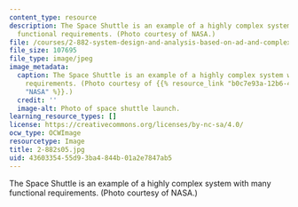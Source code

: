 ```yaml
---
content_type: resource
description: The Space Shuttle is an example of a highly complex system with many
  functional requirements. (Photo courtesy of NASA.)
file: /courses/2-882-system-design-and-analysis-based-on-ad-and-complexity-theories-spring-2005/4360335455d93ba4844b01a2e7847ab5_2-882s05.jpg
file_size: 107695
file_type: image/jpeg
image_metadata:
  caption: The Space Shuttle is an example of a highly complex system with many functional
    requirements. (Photo courtesy of {{% resource_link "b0c7e93a-12b6-41d9-9b16-0397f499a205"
    "NASA" %}}.)
  credit: ''
  image-alt: Photo of space shuttle launch.
learning_resource_types: []
license: https://creativecommons.org/licenses/by-nc-sa/4.0/
ocw_type: OCWImage
resourcetype: Image
title: 2-882s05.jpg
uid: 43603354-55d9-3ba4-844b-01a2e7847ab5
---
```

The Space Shuttle is an example of a highly complex system with many functional requirements. (Photo courtesy of NASA.)